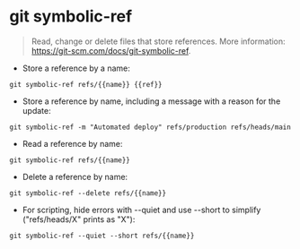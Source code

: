 # git symbolic-ref

> Read, change or delete files that store references.
> More information: <https://git-scm.com/docs/git-symbolic-ref>.

- Store a reference by a name:

`git symbolic-ref refs/{{name}} {{ref}}`

- Store a reference by name, including a message with a reason for the update:

`git symbolic-ref -m "Automated deploy" refs/production refs/heads/main`

- Read a reference by name:

`git symbolic-ref refs/{{name}}`

- Delete a reference by name:

`git symbolic-ref --delete refs/{{name}}`

- For scripting, hide errors with --quiet and use --short to simplify ("refs/heads/X" prints as "X"):

`git symbolic-ref --quiet --short refs/{{name}}`
